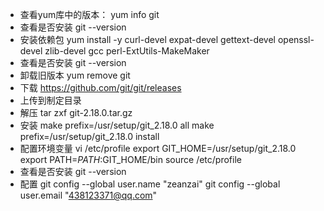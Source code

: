 - 查看yum库中的版本：
	yum info git
- 查看是否安装
	git --version
- 安装依赖包
	yum install -y curl-devel expat-devel gettext-devel openssl-devel zlib-devel gcc perl-ExtUtils-MakeMaker
- 查看是否安装
	git --version
- 卸载旧版本
	yum remove git
- 下载 https://github.com/git/git/releases
- 上传到制定目录
- 解压
	tar zxf git-2.18.0.tar.gz
- 安装
	make prefix=/usr/setup/git_2.18.0 all
	make prefix=/usr/setup/git_2.18.0 install
- 配置环境变量
	vi /etc/profile
	export GIT_HOME=/usr/setup/git_2.18.0
	export PATH=$PATH:$GIT_HOME/bin
	source /etc/profile
- 查看是否安装
	git --version
- 配置
	git config --global user.name "zeanzai"
	git config --global user.email "438123371@qq.com"
